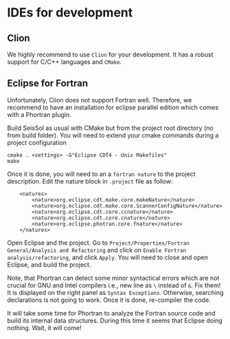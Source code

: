 IDEs for development
====================

Clion
-----

We highly recommend to use `Clion` for your development. It has a robust support for C/C++ languages and `CMake`.


Eclipse for Fortran
-------------------

Unfortunately, Clion does not support Fortran well. Therefore, we recommend to have an installation for eclipse parallel edition which comes with a Phortran plugin.

Build SeisSol as usual with CMake but from the project root directory (no from build folder). You will need to extend your cmake commands during a project configuration

```
cmake . <settings> -G"Eclipse CDT4 - Unix Makefiles"
make
```

Once it is done, you will need to an a `fortran nature` to the project description. Edit the nature block in `.project` file as follow:

```
	<natures>
		<nature>org.eclipse.cdt.make.core.makeNature</nature>
		<nature>org.eclipse.cdt.make.core.ScannerConfigNature</nature>
		<nature>org.eclipse.cdt.core.ccnature</nature>
		<nature>org.eclipse.cdt.core.cnature</nature>
		<nature>org.eclipse.photran.core.fnature</nature>
	</natures>

```

Open Eclipse and the project. Go to `Project/Properties/Fortran General/Analysis and Refactoring` and click on `Enable Fortran analysis/refactoring`, and click `Apply`. You will need to close and open Eclipse, and build the project.

Note, that Phortran can detect some minor syntactical errors which are not crucial for GNU and Intel compilers i.e., new line as `\` instead of `&`. Fix them! It is displayed on the right panel as `Syntax Exceptions`. Otherwise, searching declarations is not going to work. Once it is done, re-compiler the code.

It will take some time for Phortran to analyze the Fortran source code and build its internal data structures. During this time it seems that Eclipse doing nothing. Wait, it will come!
